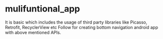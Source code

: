 # mulifuntional_app
It is basic which includes the usage of third party libraries like Picasso, Retrofit, RecyclerView etc
Follow for creating bottom navigation android app with above mentioned APIs.
